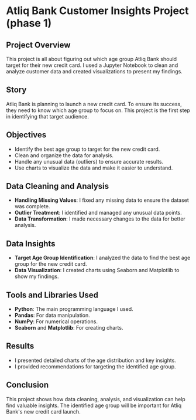 # Atliq Bank Customer Insights Project (phase 1)

## Project Overview
This project is all about figuring out which age group Atliq Bank should target for their new credit card. I used a Jupyter Notebook to clean and analyze customer data and created visualizations to present my findings.

## Story
Atliq Bank is planning to launch a new credit card. To ensure its success, they need to know which age group to focus on. This project is the first step in identifying that target audience.

## Objectives
- Identify the best age group to target for the new credit card.
- Clean and organize the data for analysis.
- Handle any unusual data (outliers) to ensure accurate results.
- Use charts to visualize the data and make it easier to understand.

## Data Cleaning and Analysis
- **Handling Missing Values**: I fixed any missing data to ensure the dataset was complete.
- **Outlier Treatment**: I identified and managed any unusual data points.
- **Data Transformation**: I made necessary changes to the data for better analysis.

## Data Insights
- **Target Age Group Identification**: I analyzed the data to find the best age group for the new credit card.
- **Data Visualization**: I created charts using Seaborn and Matplotlib to show my findings.

## Tools and Libraries Used
- **Python**: The main programming language I used.
- **Pandas**: For data manipulation.
- **NumPy**: For numerical operations.
- **Seaborn** and **Matplotlib**: For creating charts.

## Results
- I presented detailed charts of the age distribution and key insights.
- I provided recommendations for targeting the identified age group.

## Conclusion
This project shows how data cleaning, analysis, and visualization can help find valuable insights. The identified age group will be important for Atliq Bank's new credit card launch.
